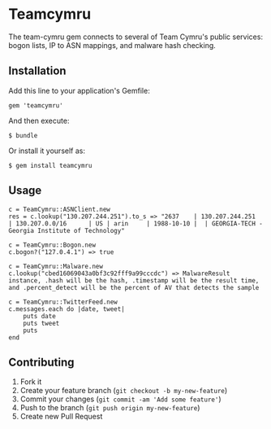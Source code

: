 # Teamcymru

The team-cymru gem connects to several of Team Cymru's public services: bogon lists, IP to ASN mappings, and malware hash checking.

## Installation

Add this line to your application's Gemfile:

    gem 'teamcymru'

And then execute:

    $ bundle

Or install it yourself as:

    $ gem install teamcymru

## Usage

	c = TeamCymru::ASNClient.new
	res = c.lookup("130.207.244.251").to_s => "2637    | 130.207.244.251  | 130.207.0.0/16      | US | arin     | 1988-10-10 |  | GEORGIA-TECH - Georgia Institute of Technology"

	c = TeamCymru::Bogon.new
	c.bogon?("127.0.4.1") => true

	c = TeamCymru::Malware.new
	c.lookup("cbed16069043a0bf3c92fff9a99cccdc") => MalwareResult instance, .hash will be the hash, .timestamp will be the result time, and .percent_detect will be the percent of AV that detects the sample

	c = TeamCymru::TwitterFeed.new
	c.messages.each do |date, tweet|
		puts date
		puts tweet
		puts
	end

## Contributing

1. Fork it
2. Create your feature branch (`git checkout -b my-new-feature`)
3. Commit your changes (`git commit -am 'Add some feature'`)
4. Push to the branch (`git push origin my-new-feature`)
5. Create new Pull Request
